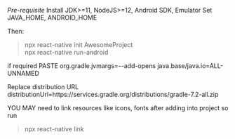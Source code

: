 *Pre-requisite*
Install JDK>=11, NodeJS>=12, Android SDK, Emulator
Set JAVA_HOME, ANDROID_HOME

Then:

>npx react-native init AwesomeProject <br />
>npx react-native run-android

if required
PASTE org.gradle.jvmargs=--add-opens java.base/java.io=ALL-UNNAMED

Replace distribution URL
distributionUrl=https\://services.gradle.org/distributions/gradle-7.2-all.zip 

YOU MAY need to link resources like icons, fonts after adding into project so run
>npx react-native link